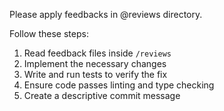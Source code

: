 Please apply feedbacks in @reviews directory.

Follow these steps:

1. Read feedback files inside `/reviews`
2. Implement the necessary changes
3. Write and run tests to verify the fix
4. Ensure code passes linting and type checking
5. Create a descriptive commit message